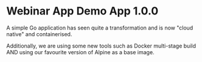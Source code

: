 # Webinar App Demo App 1.0.0

A simple Go application has seen quite a transformation and is now "cloud native" and containerised.

Additionally, we are using some new tools such as Docker multi-stage build AND using our favourite version of Alpine as a base image.
